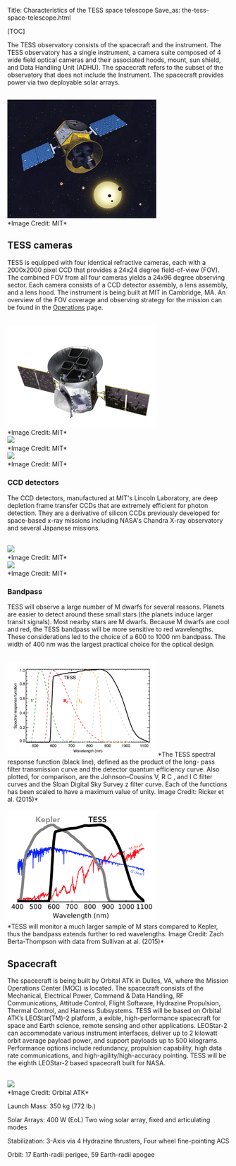 Title: Characteristics of the TESS space telescope
Save_as: the-tess-space-telescope.html

[TOC]

The TESS observatory consists of the spacecraft and the instrument. The TESS observatory has a single instrument, a camera suite composed of 4 wide field optical cameras and their associated hoods, mount, sun shield, and Data Handling Unit (ADHU). The spacecraft refers to the subset of the observatory that does not include the Instrument. The spacecraft provides power via two deployable solar arrays. 

<br/>
<img class="img-responsive" style="max-width:67%;" src="images/mission/tess-mit_image.jpg">
<br/>
*Image Credit: MIT*


## TESS cameras

TESS is equipped with four identical refractive cameras, each with a 2000x2000 pixel CCD that provides a 24x24 degree field-of-view (FOV). The combined FOV from all four cameras yields a 24x96 degree observing sector. Each camera consists of a CCD detector assembly, a lens assembly, and a lens hood. The instrument is being built at MIT in Cambridge, MA. An overview of the FOV coverage and observing strategy for the mission can be found in the [Operations](operations.html) page.

<br/>
<img class="img-responsive" style="max-width:67%;" src="images/mission/tess_spacecraft_cameras.jpg">
<br/>
*Image Credit: MIT*

<br/>
<img class="img-responsive" style="max-width:67%;" src="images/mission/tess_lens_assembly.png">
<br/>
*Image Credit: MIT*

<br/>
<img class="img-responsive" style="max-width:67%;" src="images/mission/tess_camera.png">
<br/>
*Image Credit: MIT*

### CCD detectors
The CCD detectors, manufactured at MIT's Lincoln Laboratory, are deep depletion frame transfer CCDs that are extremely efficient for photon detection. They are a derivative of silicon CCDs previously developed for space-based x-ray missions including NASA's Chandra X-ray observatory and several Japanese missions.

<br/>
<img class="img-responsive" style="max-width:67%;" src="images/mission/tess_ccd_detector.png">
<br/>
*Image Credit: MIT*

<br/>
<img class="img-responsive" style="max-width:67%;" src="images/mission/tess_camera_multi.png">
<br/>
*Image Credit: MIT*

### Bandpass
TESS will observe a large number of M dwarfs for several reasons. Planets are easier to detect around these small stars (the planets induce larger transit signals). Most nearby stars are M dwarfs. Because M dwarfs are cool and red, the TESS bandpass will be more sensitive to red wavelengths. These considerations led to the choice of a 600 to 1000 nm bandpass. The width of 400 nm was the largest practical choice for the optical design.


<br/>
<img class="img-responsive" style="max-width:67%;" src="images/mission/tess_bandpass.png">
*The TESS spectral response function (black line), defined as the product of the long- pass filter transmission curve and the detector quantum efficiency curve. Also plotted, for comparison, are the Johnson–Cousins V, R C , and I C filter curves and the Sloan Digital Sky Survey z filter curve. Each of the functions has been scaled to have a maximum value of unity. Image Credit: Ricker et al. (2015)*
<br/>




<br/>
<img class="img-responsive" style="max-width:67%;" src="images/mission/tess_vs_kepler_bandpass.png">
<br/>
*TESS will monitor a much larger sample of M stars compared to Kepler, thus the bandpass extends further to red wavelengths. Image Credit: Zach Berta-Thompson with data from Sullivan at al. (2015)*


## Spacecraft

The spacecraft is being built by Orbital ATK in Dulles, VA, where the Mission Operations Center (MOC) is located. The spacecraft consists of the Mechanical, Electrical Power, Command & Data Handling, RF Communications, Attitude Control, Flight Software, Hydrazine Propulsion, Thermal Control, and Harness Subsystems. TESS will be based on Orbital ATK’s LEOStar(TM)-2 platform, a  exible, high-performance spacecraft for space and Earth science, remote sensing and other applications. LEOStar-2 can accommodate various instrument interfaces, deliver up to 2 kilowatt orbit average payload power, and support payloads up to 500 kilograms. Performance options include redundancy, propulsion capability, high data rate communications, and high-agility/high-accuracy pointing. TESS will be the eighth LEOStar-2 based spacecraft built for NASA.

<br/>
<img class="img-responsive" style="max-width:67%;" src="images/mission/spacecraft_orbital.png">
<br/>
*Image Credit: Orbital ATK*

Launch Mass: 350 kg (772 lb.)

Solar Arrays: 400 W (EoL) Two wing solar array, fixed and articulating modes

Stabilization: 3-Axis via 4 Hydrazine thrusters, Four wheel fine-pointing ACS

Orbit: 17 Earth-radii perigee, 59 Earth-radii apogee

